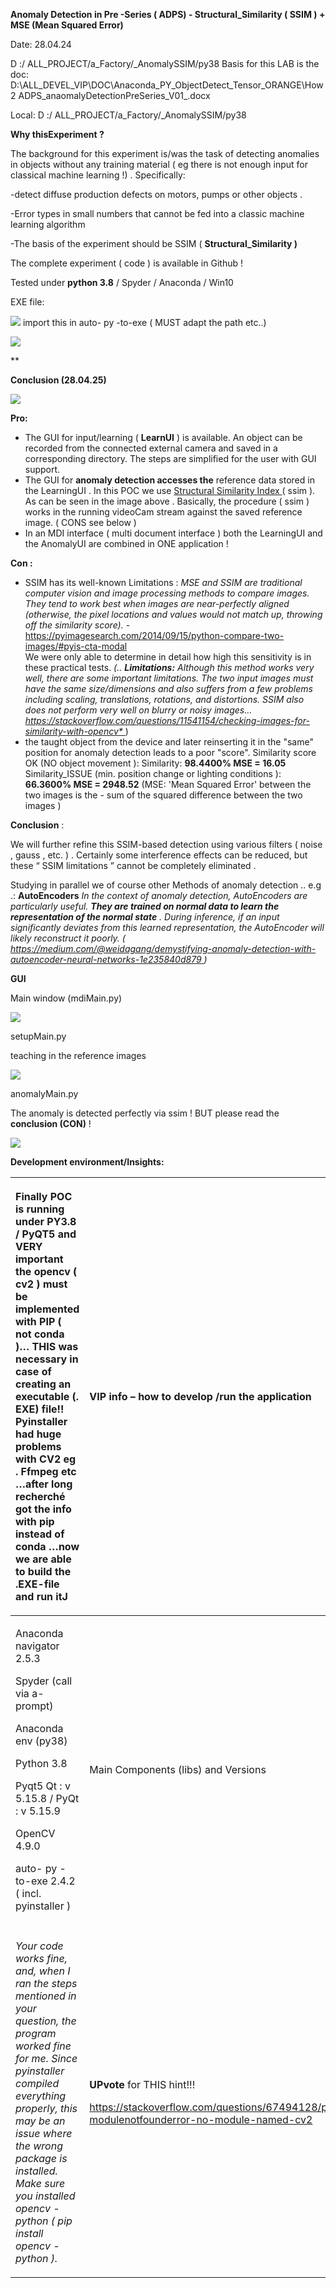 ﻿**Anomaly Detection in Pre -Series ( ADPS) - Structural\_Similarity ( SSIM ) + MSE (Mean Squared Error)**

Date: 28.04.24


D :/ ALL\_PROJECT/a\_Factory/\_AnomalySSIM/py38 
Basis for this LAB is the doc: 
D:\ALL\_DEVEL\_VIP\DOC\Anaconda\_PY\_ObjectDetect\_Tensor\_ORANGE\How2 ADPS\_anaomalyDetectionPreSeries\_V01\_.docx

Local: D :/ ALL\_PROJECT/a\_Factory/\_AnomalySSIM/py38

**Why thisExperiment ?**

The background for this experiment is/was the task of detecting anomalies in objects without any training material ( eg there is not enough input for classical machine learning !) 
. Specifically: 

-detect diffuse production defects on motors, pumps or other objects .

-Error types in small numbers that cannot be fed into a classic machine learning algorithm

-The basis of the experiment should be SSIM ( **Structural\_Similarity )**



The complete experiment ( code ) is available in Github !

Tested under **python 3.8** / Spyder / Anaconda / Win10

EXE file:

![](Aspose.Words.a5c4c155-2229-46da-a647-9325ec6f87e0.001.png) import this in auto- py -to-exe ( MUST adapt the path etc..)

![](Aspose.Words.a5c4c155-2229-46da-a647-9325ec6f87e0.002.png)


**

**Conclusion (28.04.25)**

![](Aspose.Words.a5c4c155-2229-46da-a647-9325ec6f87e0.003.png) 

**Pro:**

- The GUI for input/learning ( **LearnUI** ) is available. An object can be recorded from the connected external camera and saved in a corresponding directory. The steps are simplified for the user with GUI support.
- The GUI for **anomaly detection accesses the** reference data stored 
  in the LearningUI . In this POC we use [](https://scikit-image.org/docs/dev/api/skimage.metrics.html?highlight=ssim#skimage.metrics.structural_similarity)[Structural](https://scikit-image.org/docs/dev/api/skimage.metrics.html?highlight=ssim#skimage.metrics.structural_similarity)[](https://scikit-image.org/docs/dev/api/skimage.metrics.html?highlight=ssim#skimage.metrics.structural_similarity)[ ](https://scikit-image.org/docs/dev/api/skimage.metrics.html?highlight=ssim#skimage.metrics.structural_similarity)[](https://scikit-image.org/docs/dev/api/skimage.metrics.html?highlight=ssim#skimage.metrics.structural_similarity)[Similarity ](https://scikit-image.org/docs/dev/api/skimage.metrics.html?highlight=ssim#skimage.metrics.structural_similarity)[](https://scikit-image.org/docs/dev/api/skimage.metrics.html?highlight=ssim#skimage.metrics.structural_similarity)[Index ](https://scikit-image.org/docs/dev/api/skimage.metrics.html?highlight=ssim#skimage.metrics.structural_similarity)( ssim ). As can be seen in the image above . Basically, the procedure ( ssim ) works in the running videoCam stream against the saved reference image. ( CONS see below )
- In an MDI interface ( multi document interface ) both the LearningUI and the AnomalyUI are combined in ONE application !

**Con :**

- SSIM has its well-known Limitations : *MSE and SSIM are traditional computer vision and image processing methods to compare images. They tend to work best when images are near-perfectly aligned (otherwise, the pixel locations and values would not match up, throwing off the similarity score).*  - <https://pyimagesearch.com/2014/09/15/python-compare-two-images/#pyis-cta-modal>  
  We were only able to determine in detail how high this sensitivity is in these practical tests. *(.. **Limitations:** Although this method works very well, there are some important limitations. The two input images must have the same size/dimensions and also suffers from a few problems including scaling, translations, rotations, and distortions. SSIM also does not perform very well on blurry or noisy images… [https://stackoverflow.com/questions/11541154/checking-images-for-similarity-with-opencv* ](https://stackoverflow.com/questions/11541154/checking-images-for-similarity-with-opencv)*)
- the taught object from the device and later reinserting it in the "same" position for anomaly detection leads to a poor "score". 
  Similarity score OK (NO object movement ): Similarity: **98.4400% MSE = 16.05** 
  Similarity\_ISSUE (min. position change or lighting conditions ): **66.3600% MSE = 2948.52** 
  (MSE: 'Mean Squared Error' between the two images is the - sum of the squared difference between the two images )

**Conclusion** : 

We will further refine this SSIM-based detection using various filters ( noise , gauss , etc. ) . Certainly some interference effects can be reduced, but these “ SSIM limitations ” cannot be completely eliminated .

Studying in parallel we of course other Methods of anomaly detection .. e.g .: **AutoEncoders** 
*In the context of anomaly detection, AutoEncoders are particularly useful. **They are trained on normal data to learn the representation of the normal state** . During inference, if an input significantly deviates from this learned representation, the AutoEncoder will likely reconstruct it poorly. ( [https://medium.com/@weidagang/demystifying-anomaly-detection-with-autoencoder-neural-networks-1e235840d879 ](https://medium.com/@weidagang/demystifying-anomaly-detection-with-autoencoder-neural-networks-1e235840d879))*

**GUI**

Main window (mdiMain.py)

![](Aspose.Words.a5c4c155-2229-46da-a647-9325ec6f87e0.004.png)

setupMain.py

teaching in the reference images

![](Aspose.Words.a5c4c155-2229-46da-a647-9325ec6f87e0.005.png)


anomalyMain.py

The anomaly is detected perfectly via ssim ! BUT please read the **conclusion (CON)** !

![](Aspose.Words.a5c4c155-2229-46da-a647-9325ec6f87e0.006.png)










**Development environment/Insights:**

|<p>Finally POC is running under PY3.8 / PyQT5 and VERY important the opencv ( cv2 ) must be implemented with PIP ( not conda )… THIS was necessary in case of creating an executable (. EXE) file!! Pyinstaller had huge problems with CV2 eg . Ffmpeg etc …after long recherché got the info with pip instead of conda …now we are able to build the .EXE-file and run itJ</p><p></p><p></p>|**VIP info** – how to develop /run the application|
| :- | :- |
|<p>Anaconda navigator 2.5.3</p><p>Spyder (call via a-prompt)</p><p>Anaconda env (py38)</p><p>Python 3.8</p><p>Pyqt5 Qt : v 5.15.8 / PyQt : v 5.15.9</p><p>OpenCV 4.9.0</p><p>auto- py -to-exe 2.4.2 ( incl. pyinstaller )</p>|Main Components (libs) and Versions|
|||
|<p>*Your code works fine, and, when I ran the steps mentioned in your question, the program worked fine for me. Since pyinstaller compiled everything properly, this may be an issue where the wrong package is installed. Make sure you installed opencv -python ( pip install opencv -python ).*</p><p></p><p></p>|<p>**UPvote** for THIS hint!!!</p><p></p><p><https://stackoverflow.com/questions/67494128/pyinstaller-modulenotfounderror-no-module-named-cv2></p><p></p>|



